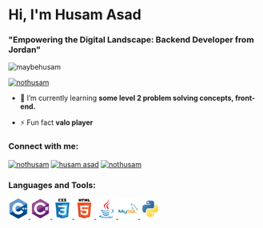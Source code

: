 <h1>Hi, I'm Husam Asad</h1>
<h3>"Empowering the Digital Landscape: Backend Developer from Jordan"</h3>

<p align="left"> <img src="https://komarev.com/ghpvc/?username=maybehusam&label=Profile%20views&color=0e75b6&style=flat" alt="maybehusam" /> </p>

<p align="left"> <a href="https://twitter.com/nothusam" target="blank"><img src="https://img.shields.io/twitter/follow/nothusam?logo=twitter&style=for-the-badge" alt="nothusam" /></a> </p>

- 🌱 I’m currently learning **some level 2 problem solving concepts, front-end.**

- ⚡ Fun fact **valo player**

<h3 align="left">Connect with me:</h3>
<p align="left">
<a href="https://twitter.com/nothusam" target="blank"><img align="center" src="https://raw.githubusercontent.com/rahuldkjain/github-profile-readme-generator/master/src/images/icons/Social/twitter.svg" alt="nothusam" height="30" width="40" /></a>
<a href="https://linkedin.com/in/husam asad" target="blank"><img align="center" src="https://raw.githubusercontent.com/rahuldkjain/github-profile-readme-generator/master/src/images/icons/Social/linked-in-alt.svg" alt="husam asad" height="30" width="40" /></a>
<a href="https://codeforces.com/profile/nothusam" target="blank"><img align="center" src="https://raw.githubusercontent.com/rahuldkjain/github-profile-readme-generator/master/src/images/icons/Social/codeforces.svg" alt="nothusam" height="30" width="40" /></a>
</p>

<h3 align="left">Languages and Tools:</h3>
<p align="left"> <a href="https://www.w3schools.com/cpp/" target="_blank" rel="noreferrer"> <img src="https://raw.githubusercontent.com/devicons/devicon/master/icons/cplusplus/cplusplus-original.svg" alt="cplusplus" width="40" height="40"/> </a> <a href="https://www.w3schools.com/cs/" target="_blank" rel="noreferrer"> <img src="https://raw.githubusercontent.com/devicons/devicon/master/icons/csharp/csharp-original.svg" alt="csharp" width="40" height="40"/> </a> <a href="https://www.w3schools.com/css/" target="_blank" rel="noreferrer"> <img src="https://raw.githubusercontent.com/devicons/devicon/master/icons/css3/css3-original-wordmark.svg" alt="css3" width="40" height="40"/> </a> <a href="https://www.w3.org/html/" target="_blank" rel="noreferrer"> <img src="https://raw.githubusercontent.com/devicons/devicon/master/icons/html5/html5-original-wordmark.svg" alt="html5" width="40" height="40"/> </a> <a href="https://www.java.com" target="_blank" rel="noreferrer"> <img src="https://raw.githubusercontent.com/devicons/devicon/master/icons/java/java-original.svg" alt="java" width="40" height="40"/> </a> <a href="https://www.mysql.com/" target="_blank" rel="noreferrer"> <img src="https://raw.githubusercontent.com/devicons/devicon/master/icons/mysql/mysql-original-wordmark.svg" alt="mysql" width="40" height="40"/> </a> <a href="https://www.python.org" target="_blank" rel="noreferrer"> <img src="https://raw.githubusercontent.com/devicons/devicon/master/icons/python/python-original.svg" alt="python" width="40" height="40"/> </a> </p>

